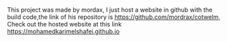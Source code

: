 This project was made by mordax, I just host a website in github with the build code,the link of his repository is https://github.com/mordrax/cotwelm, 
Check out the hosted website at this link https://mohamedkarimelshafei.github.io
